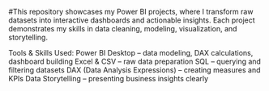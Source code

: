 #This repository showcases my Power BI projects, where I transform raw datasets into interactive dashboards and actionable insights. 
Each project demonstrates my skills in data cleaning, modeling, visualization, and storytelling.

Tools & Skills Used:
  Power BI Desktop – data modeling, DAX calculations, dashboard building
  Excel & CSV – raw data preparation
  SQL – querying and filtering datasets
  DAX (Data Analysis Expressions) – creating measures and KPIs
  Data Storytelling – presenting business insights clearly
